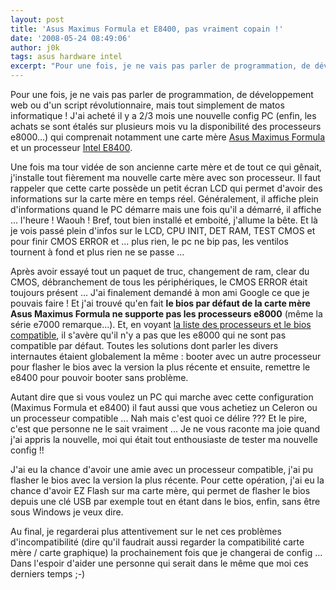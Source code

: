 ```yaml
---
layout: post
title: 'Asus Maximus Formula et E8400, pas vraiment copain !'
date: '2008-05-24 08:49:06'
author: j0k
tags: asus hardware intel
excerpt: "Pour une fois, je ne vais pas parler de programmation, de développement web ou d'un script révolutionnaire, mais tout simplement de matos informatique !     \nJ'ai acheté il y a 2/3 mois une nouvelle config PC (enfin, les achats se sont étalés sur plusieurs mois vu la disponibilité des processeurs e8000...) qui comprenait notamment une carte mère …"
---
```


Pour une fois, je ne vais pas parler de programmation, de développement web ou d'un script révolutionnaire, mais tout simplement de matos informatique !
J'ai acheté il y a 2/3 mois une nouvelle config PC (enfin, les achats se sont étalés sur plusieurs mois vu la disponibilité des processeurs e8000...) qui comprenait notamment une carte mère [Asus Maximus Formula](http://fr.asus.com/products.aspx?l1=3&l2=11&l3=572&l4=0&model=1889&modelmenu=1) et un processeur [Intel E8400](http://processorfinder.intel.com/details.aspx?sSpec=SLAPL).

Une fois ma tour vidée de son ancienne carte mère et de tout ce qui gênait, j'installe tout fièrement ma nouvelle carte mère avec son processeur. Il faut rappeler que cette carte possède un petit écran LCD qui permet d'avoir des informations sur la carte mère en temps réel. Généralement, il affiche plein d'informations quand le PC démarre mais une fois qu'il a démarré, il affiche ... l'heure ! Waouh !   Bref, tout bien installé et emboité, j'allume la bête. Et là je vois passé plein d'infos sur le LCD, CPU INIT, DET RAM, TEST CMOS et pour finir CMOS ERROR et ... plus rien, le pc ne bip pas, les ventilos tournent à fond et plus rien ne se passe ...

Après avoir essayé tout un paquet de truc, changement de ram, clear du CMOS, débranchement de tous les périphériques, le CMOS ERROR était toujours présent ...   J'ai finalement demandé à mon ami Google ce que je pouvais faire ! Et j'ai trouvé qu'en fait **le bios par défaut de la carte mère Asus Maximus Formula ne supporte pas les processeurs e8000** (même la série e7000 remarque...). Et, en voyant [la liste des processeurs et le bios compatible](http://support.asus.com/cpusupport/cpusupport.aspx?model=Maximus%20Formula&SLanguage=fr-FR), il s'avère qu'il n'y a pas que les e8000 qui ne sont pas compatible par défaut. Toutes les solutions dont parler les divers internautes étaient globalement la même : booter avec un autre processeur pour flasher le bios avec la version la plus récente et ensuite, remettre le e8400 pour pouvoir booter sans problème.

Autant dire que si vous voulez un PC qui marche avec cette configuration (Maximus Formula et e8400) il faut aussi que vous achetiez un Celeron ou un processeur compatible ... Nah mais c'est quoi ce délire ??? Et le pire, c'est que personne ne le sait vraiment ... Je ne vous raconte ma joie quand j'ai appris la nouvelle, moi qui était tout enthousiaste de tester ma nouvelle config !!

J'ai eu la chance d'avoir une amie avec un processeur compatible, j'ai pu flasher le bios avec la version la plus récente. Pour cette opération, j'ai eu la chance d'avoir EZ Flash sur ma carte mère, qui permet de flasher le bios depuis une clé USB par exemple tout en étant dans le bios, enfin, sans être sous Windows je veux dire.

Au final, je regarderai plus attentivement sur le net ces problèmes d'incompatibilité (dire qu'il faudrait aussi regarder la compatibilité carte mère / carte graphique) la prochainement fois que je changerai de config ...   Dans l'espoir d'aider une personne qui serait dans le même que moi ces derniers temps ;-)
